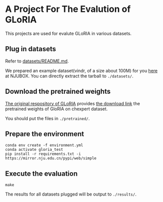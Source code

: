 # A Project For The Evalution of GLoRIA

This projects are used for evalute GLoRIA in various datasets.

## Plug in datasets

Refer to [datasets/README.md](datasets/README.md).

We prepared an example dataset(vindr, of a size about 100M) for you [here](https://box.nju.edu.cn/f/3372ee83ce2544b5b5e5/?dl=1) at NJUBOX. You can directly extract the tarball to `./datasets/`.

## Download the pretrained weights

[The original respository of GLoRIA](https://github.com/marshuang80/gloria) provides [the download link](https://github.com/marshuang80/gloria) the pretrained weights of GloRIA on chexpert dataset.

You should put the files in `./pretrained/`.

## Prepare the environment

```shell
conda env create -f environment.yml
conda activate gloria_test
pip install -r requirements.txt -i https://mirror.nju.edu.cn/pypi/web/simple
```

## Execute the evaluation

```shell
make
```

The results for all datasets plugged will be output to `./results/`.